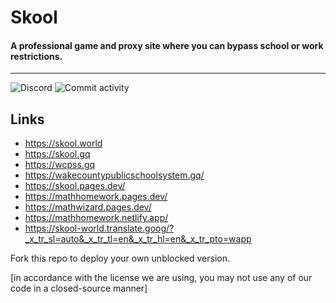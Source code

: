 # Skool
#### A professional game and proxy site where you can bypass school or work restrictions.
----
![Discord](https://img.shields.io/discord/950407933408198717?label=Discord&style=for-the-badge) ![Commit activity](https://img.shields.io/github/commit-activity/w/Skoolgq/skoolgq.github.io?style=for-the-badge)

## Links
* https://skool.world
* https://skool.gq
* https://wcpss.gq
* https://wakecountypublicschoolsystem.gq/
* https://skool.pages.dev/
* https://mathhomework.pages.dev/
* https://mathwizard.pages.dev/
* https://mathhomework.netlify.app/
* https://skool-world.translate.goog/?_x_tr_sl=auto&_x_tr_tl=en&_x_tr_hl=en&_x_tr_pto=wapp

Fork this repo to deploy your own unblocked version.

[in accordance with the license we are using, you may not use any of our code in a closed-source manner]

